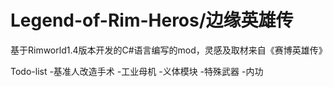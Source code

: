 # Legend-of-Rim-Heros/边缘英雄传
基于Rimworld1.4版本开发的C#语言编写的mod，灵感及取材来自《赛博英雄传》

Todo-list
  -基准人改造手术
  -工业母机
  -义体模块
  -特殊武器
  -内功
